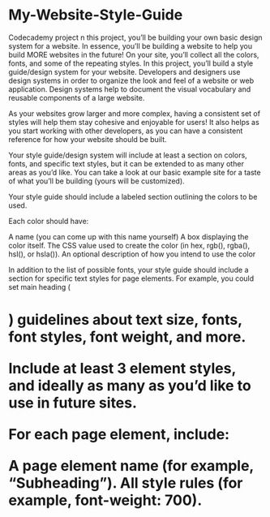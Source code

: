 # My-Website-Style-Guide
Codecademy project
n this project, you’ll be building your own basic design system for a website. In essence, you’ll be building a website to help you build MORE websites in the future! On your site, you’ll collect all the colors, fonts, and some of the repeating styles.
In this project, you’ll build a style guide/design system for your website. Developers and designers use design systems in order to organize the look and feel of a website or web application. Design systems help to document the visual vocabulary and reusable components of a large website.

As your websites grow larger and more complex, having a consistent set of styles will help them stay cohesive and enjoyable for users! It also helps as you start working with other developers, as you can have a consistent reference for how your website should be built.

Your style guide/design system will include at least a section on colors, fonts, and specific text styles, but it can be extended to as many other areas as you’d like. You can take a look at our basic example site for a taste of what you’ll be building (yours will be customized).

Your style guide should include a labeled section outlining the colors to be used.

Each color should have:

A name (you can come up with this name yourself)
A box displaying the color itself.
The CSS value used to create the color (in hex, rgb(), rgba(), hsl(), or hsla()).
An optional description of how you intend to use the color

In addition to the list of possible fonts, your style guide should include a section for specific text styles for page elements. For example, you could set main heading (<h1>) guidelines about text size, fonts, font styles, font weight, and more.

Include at least 3 element styles, and ideally as many as you’d like to use in future sites.

For each page element, include:

A page element name (for example, “Subheading”).
All style rules (for example, font-weight: 700).
